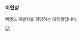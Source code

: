 ### 이연상
벡엔드 개발자를 희망하는 대학생입니다.

<a href="https://velog.io/@changing/series" target="_blank"><img src="https://img.shields.io/badge/Velog-20c997?style=flat-square&logo=Vimeo&logoColor=white"/></a>
